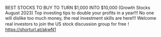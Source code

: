 BEST STOCKS TO BUY TO TURN $1,000 INTO $10,000 (Growth Stocks August 2023)
Top investing tips to double your profits in a year!!!
No one will dislike too much money, the real investment skills are here!!!
Welcome real investors to join the US stock discussion group for free！
https://shorturl.at/akwN1
